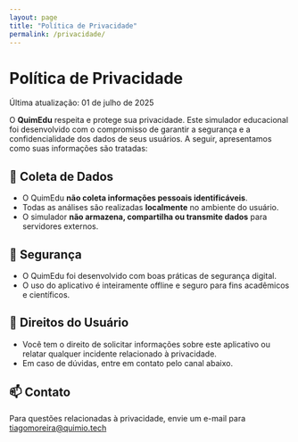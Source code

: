 ```yaml
---
layout: page
title: "Política de Privacidade"
permalink: /privacidade/
---
```


# Política de Privacidade

Última atualização: 01 de julho de 2025

O **QuimEdu** respeita e protege sua privacidade. Este simulador educacional foi desenvolvido com o compromisso de garantir a segurança e a confidencialidade dos dados de seus usuários. A seguir, apresentamos como suas informações são tratadas:

## 📌 Coleta de Dados

- O QuimEdu **não coleta informações pessoais identificáveis**.
- Todas as análises são realizadas **localmente** no ambiente do usuário.
- O simulador **não armazena, compartilha ou transmite dados** para servidores externos.

## 🔐 Segurança

- O QuimEdu foi desenvolvido com boas práticas de segurança digital.
- O uso do aplicativo é inteiramente offline e seguro para fins acadêmicos e científicos.

## 🧾 Direitos do Usuário

- Você tem o direito de solicitar informações sobre este aplicativo ou relatar qualquer incidente relacionado à privacidade.
- Em caso de dúvidas, entre em contato pelo canal abaixo.

## 📫 Contato

Para questões relacionadas à privacidade, envie um e-mail para  
[tiagomoreira@quimio.tech](mailto:tiagomoreira@quimio.tech)
